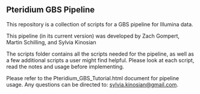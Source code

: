 ## Pteridium GBS Pipeline

This repository is a collection of scripts for a GBS pipeline for Illumina data.

This pipeline (in its current version) was developed by Zach Gompert, Martin Schilling, and Sylvia Kinosian

The scripts folder contains all the scripts needed for the pipeline, as well as a few additional scripts a user might find helpful. Please look at each script, read the notes and usage before implementing.

Please refer to the Pteridium_GBS_Tutorial.html document for pipeline usage. Any questions can be directed to: sylvia.kinosian@gmail.com.
